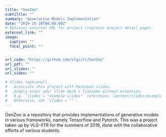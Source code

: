 ```yaml
---
title: "GenZoo"
subtiltle: ""
summary: "Generative Models Implementation"
date: "2019-10-20T00:00:00Z"
# Optional external URL for project (replaces project detail page).
external_link: ""
image:
  caption: ""
  focal_point: ""


url_code: "https://github.com/vlgiitr/GenZoo"
url_pdf: ""
url_slides: ""
url_video: ""

# Slides (optional).
#   Associate this project with Markdown slides.
#   Simply enter your slide deck's filename without extension.
#   E.g. `slides = "example-slides"` references `content/slides/example-slides.md`.
#   Otherwise, set `slides = ""`.
---
```


GenZoo is a repository that provides implementations of generative models in various frameworks, namely Tensorflow and Pytorch. This was a project taken up by VLG-IITR for the summers of 2019, done with the collaborative efforts of various students.



